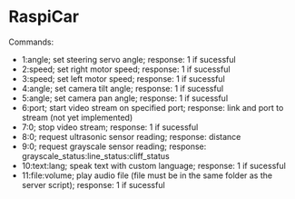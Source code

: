 # RaspiCar

Commands:
- 1:angle; set steering servo angle; response: 1 if sucessful
- 2:speed; set right motor speed; response: 1 if sucessful
- 3:speed; set left motor speed; response: 1 if sucessful
- 4:angle; set camera tilt angle; response: 1 if sucessful
- 5:angle; set camera pan angle; response: 1 if sucessful
- 6:port; start video stream on specified port; response: link and port to stream (not yet implemented)
- 7:0; stop video stream; response: 1 if sucessful
- 8:0; request ultrasonic sensor reading; response: distance
- 9:0; request grayscale sensor reading; response: grayscale_status:line_status:cliff_status
- 10:text:lang; speak text with custom language; response: 1 if sucessful
- 11:file:volume; play audio file (file must be in the same folder as the server script); response: 1 if sucessful

